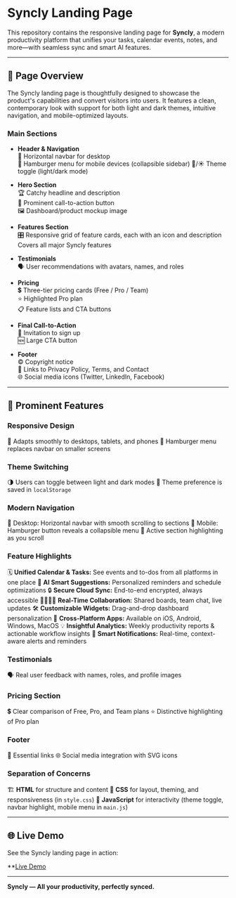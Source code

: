 # Syncly Landing Page

This repository contains the responsive landing page for **Syncly**, a modern productivity platform that unifies your tasks, calendar events, notes, and more—with seamless sync and smart AI features.

---

## 🌟 Page Overview

The Syncly landing page is thoughtfully designed to showcase the product's capabilities and convert visitors into users. It features a clean, contemporary look with support for both light and dark themes, intuitive navigation, and mobile-optimized layouts.

### **Main Sections**

- **Header & Navigation**  
  🧭 Horizontal navbar for desktop  
  🍔 Hamburger menu for mobile devices (collapsible sidebar)
  🌙/☀️ Theme toggle (light/dark mode)

- **Hero Section**  
   🏆 Catchy headline and description  
   🚀 Prominent call-to-action button  
   🖼️ Dashboard/product mockup image

- **Features Section**  
   🎛️ Responsive grid of feature cards, each with an icon and description  
   Covers all major Syncly features

- **Testimonials**  
   🗣️ User recommendations with avatars, names, and roles

- **Pricing**  
   💲 Three-tier pricing cards (Free / Pro / Team)  
   ⭐ Highlighted Pro plan  
   📋 Feature lists and CTA buttons

- **Final Call-to-Action**  
   📣 Invitation to sign up  
   🆕 Large CTA button

- **Footer**  
   ©️ Copyright notice  
   🔗 Links to Privacy Policy, Terms, and Contact  
   🌐 Social media icons (Twitter, LinkedIn, Facebook)

---

## 🚀 Prominent Features

### **Responsive Design**
 📱 Adapts smoothly to desktops, tablets, and phones
 🍔 Hamburger menu replaces navbar on smaller screens

### **Theme Switching**
 🌗 Users can toggle between light and dark modes
 💾 Theme preference is saved in `localStorage`

### **Modern Navigation**
 🧭 Desktop: Horizontal navbar with smooth scrolling to sections
 🍔 Mobile: Hamburger button reveals a collapsible menu
 🎯 Active section highlighting as you scroll

### **Feature Highlights**
 🗓️ **Unified Calendar & Tasks:** See events and to-dos from all platforms in one place
 🤖 **AI Smart Suggestions:** Personalized reminders and schedule optimizations
 🔒 **Secure Cloud Sync:** End-to-end encrypted, always accessible
 🫱🏻‍🫲🏽 **Real-Time Collaboration:** Shared boards, team chat, live updates
 🛠️ **Customizable Widgets:** Drag-and-drop dashboard personalization
 📱 **Cross-Platform Apps:** Available on iOS, Android, Windows, MacOS
 💡 **Insightful Analytics:** Weekly productivity reports & actionable workflow insights
 🔔 **Smart Notifications:** Real-time, context-aware alerts and reminders

### **Testimonials**
 🗣️ Real user feedback with names, roles, and profile images

### **Pricing Section**
 💲 Clear comparison of Free, Pro, and Team plans
 ⭐ Distinctive highlighting of Pro plan

### **Footer**
 🔗 Essential links
 🌐 Social media integration with SVG icons

### **Separation of Concerns**
 🏗️ **HTML** for structure and content
 🎨 **CSS** for layout, theming, and responsiveness (in `style.css`)
 🧩 **JavaScript** for interactivity (theme toggle, navbar highlight, mobile menu in `main.js`)

---

## 🌐 Live Demo

See the Syncly landing page in action:

**[Live Demo](https://hafiz-hamza-ikram.github.io/Landing-Page-for-a-Tech-Product/)

---

**Syncly — All your productivity, perfectly synced.**
